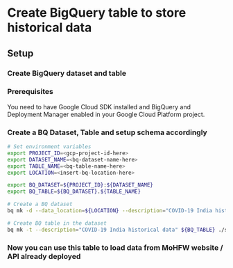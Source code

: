 # Create BigQuery table to store historical data

## Setup

### Create BigQuery dataset and table

### Prerequisites
You need to have Google Cloud SDK installed and BigQuery and Deployment Manager enabled in your Google Cloud Platform project.

### Create a BQ Dataset, Table and setup schema accordingly

```bash
# Set environment variables
export PROJECT_ID=<gcp-project-id-here>
export DATASET_NAME=<bq-dataset-name-here>
export TABLE_NAME=<bq-table-name-here>
export LOCATION=<insert-bq-location-here>

export BQ_DATASET=${PROJECT_ID}:${DATASET_NAME}
export BQ_TABLE=${BQ_DATASET}.${TABLE_NAME}

# Create a BQ dataset
bq mk -d --data_location=${LOCATION} --description="COVID-19 India historical data" ${BQ_DATASET}

# Create BQ table in the dataset
bq mk -t --description="COVID-19 India historical data" ${BQ_TABLE} ./schema.json

```

### Now you can use this table to load data from MoHFW website / API already deployed
